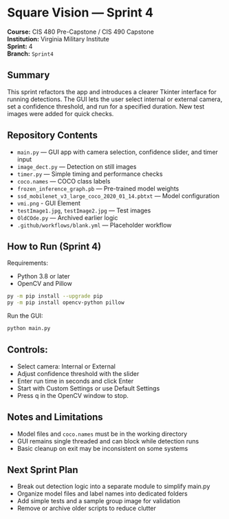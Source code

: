 # Square Vision — Sprint 4

**Course:** CIS 480 Pre-Capstone / CIS 490 Capstone  
**Institution:** Virginia Military Institute  
**Sprint:** 4  
**Branch:** `Sprint4`

## Summary
This sprint refactors the app and introduces a clearer Tkinter interface for running detections. The GUI lets the user select internal or external camera, set a confidence threshold, and run for a specified duration. New test images were added for quick checks.

## Repository Contents
- `main.py` — GUI app with camera selection, confidence slider, and timer input  
- `image_dect.py` — Detection on still images  
- `timer.py` — Simple timing and performance checks  
- `coco.names` — COCO class labels  
- `frozen_inference_graph.pb` — Pre-trained model weights  
- `ssd_mobilenet_v3_large_coco_2020_01_14.pbtxt` — Model configuration  
- `vmi.png` - GUI Element
- `testImage1.jpg`, `testImage2.jpg` — Test images  
- `OldCOde.py` — Archived earlier logic  
- `.github/workflows/blank.yml` — Placeholder workflow

## How to Run (Sprint 4)
Requirements:
- Python 3.8 or later
- OpenCV and Pillow
```bash
py -m pip install --upgrade pip
py -m pip install opencv-python pillow
```
Run the GUI:
```bash
python main.py
```

## Controls:
- Select camera: Internal or External
- Adjust confidence threshold with the slider
- Enter run time in seconds and click Enter
- Start with Custom Settings or use Default Settings
- Press q in the OpenCV window to stop.

## Notes and Limitations
- Model files and `coco.names` must be in the working directory
- GUI remains single threaded and can block while detection runs
- Basic cleanup on exit may be inconsistent on some systems

## Next Sprint Plan
- Break out detection logic into a separate module to simplify main.py
- Organize model files and label names into dedicated folders
- Add simple tests and a sample group image for validation
- Remove or archive older scripts to reduce clutter
